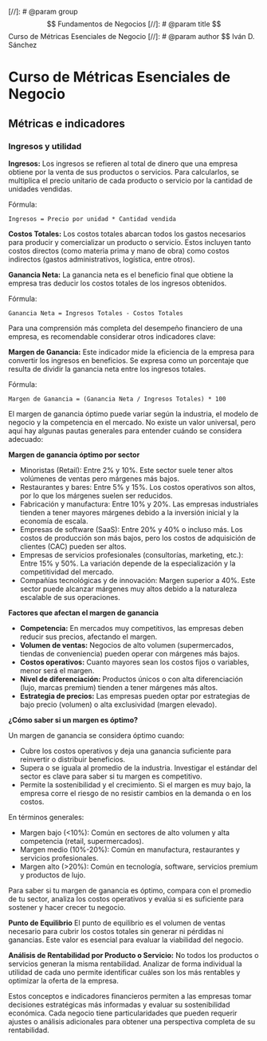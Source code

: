 [//]: # @param group $$ Fundamentos de Negocios
[//]: # @param title $$ Curso de Métricas Esenciales de Negocio
[//]: # @param author $$ Iván D. Sánchez

# Curso de Métricas Esenciales de Negocio

## Métricas e indicadores

### Ingresos y utilidad

**Ingresos:** Los ingresos se refieren al total de dinero que una empresa obtiene por la venta de sus productos o servicios. Para calcularlos, se multiplica el precio unitario de cada producto o servicio por la cantidad de unidades vendidas.

Fórmula:

    Ingresos = Precio por unidad * Cantidad vendida

**Costos Totales:** Los costos totales abarcan todos los gastos necesarios para producir y comercializar un producto o servicio. Estos incluyen tanto costos directos (como materia prima y mano de obra) como costos indirectos (gastos administrativos, logística, entre otros).

**Ganancia Neta:** La ganancia neta es el beneficio final que obtiene la empresa tras deducir los costos totales de los ingresos obtenidos.

Fórmula:

    Ganancia Neta = Ingresos Totales - Costos Totales

Para una comprensión más completa del desempeño financiero de una empresa, es recomendable considerar otros indicadores clave:

**Margen de Ganancia:** Este indicador mide la eficiencia de la empresa para convertir los ingresos en beneficios. Se expresa como un porcentaje que resulta de dividir la ganancia neta entre los ingresos totales.

Fórmula:

    Margen de Ganancia = (Ganancia Neta / Ingresos Totales) * 100

El margen de ganancia óptimo puede variar según la industria, el modelo de negocio y la competencia en el mercado. No existe un valor universal, pero aquí hay algunas pautas generales para entender cuándo se considera adecuado:

**Margen de ganancia óptimo por sector**

- Minoristas (Retail): Entre 2% y 10%. Este sector suele tener altos volúmenes de ventas pero márgenes más bajos.
- Restaurantes y bares: Entre 5% y 15%. Los costos operativos son altos, por lo que los márgenes suelen ser reducidos.
- Fabricación y manufactura: Entre 10% y 20%. Las empresas industriales tienden a tener mayores márgenes debido a la inversión inicial y la economía de escala.
- Empresas de software (SaaS): Entre 20% y 40% o incluso más. Los costos de producción son más bajos, pero los costos de adquisición de clientes (CAC) pueden ser altos.
- Empresas de servicios profesionales (consultorías, marketing, etc.): Entre 15% y 50%. La variación depende de la especialización y la competitividad del mercado.
- Compañías tecnológicas y de innovación: Margen superior a 40%. Este sector puede alcanzar márgenes muy altos debido a la naturaleza escalable de sus operaciones.

**Factores que afectan el margen de ganancia**

- **Competencia:** En mercados muy competitivos, las empresas deben reducir sus precios, afectando el margen.
- **Volumen de ventas:** Negocios de alto volumen (supermercados, tiendas de conveniencia) pueden operar con márgenes más bajos.
- **Costos operativos:** Cuanto mayores sean los costos fijos o variables, menor será el margen.
- **Nivel de diferenciación:** Productos únicos o con alta diferenciación (lujo, marcas premium) tienden a tener márgenes más altos.
- **Estrategia de precios:** Las empresas pueden optar por estrategias de bajo precio (volumen) o alta exclusividad (margen elevado).

**¿Cómo saber si un margen es óptimo?**

Un margen de ganancia se considera óptimo cuando:

- Cubre los costos operativos y deja una ganancia suficiente para reinvertir o distribuir beneficios.
- Supera o se iguala al promedio de la industria. Investigar el estándar del sector es clave para saber si tu margen es competitivo.
- Permite la sostenibilidad y el crecimiento. Si el margen es muy bajo, la empresa corre el riesgo de no resistir cambios en la demanda o en los costos.

En términos generales:

- Margen bajo (<10%): Común en sectores de alto volumen y alta competencia (retail, supermercados).
- Margen medio (10%-20%): Común en manufactura, restaurantes y servicios profesionales.
- Margen alto (>20%): Común en tecnología, software, servicios premium y productos de lujo.

Para saber si tu margen de ganancia es óptimo, compara con el promedio de tu sector, analiza los costos operativos y evalúa si es suficiente para sostener y hacer crecer tu negocio.

**Punto de Equilibrio** El punto de equilibrio es el volumen de ventas necesario para cubrir los costos totales sin generar ni pérdidas ni ganancias. Este valor es esencial para evaluar la viabilidad del negocio.

**Análisis de Rentabilidad por Producto o Servicio:** No todos los productos o servicios generan la misma rentabilidad. Analizar de forma individual la utilidad de cada uno permite identificar cuáles son los más rentables y optimizar la oferta de la empresa.

Estos conceptos e indicadores financieros permiten a las empresas tomar decisiones estratégicas más informadas y evaluar su sostenibilidad económica. Cada negocio tiene particularidades que pueden requerir ajustes o análisis adicionales para obtener una perspectiva completa de su rentabilidad.
